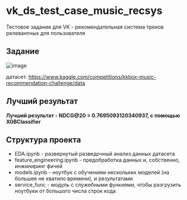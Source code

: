 # vk_ds_test_case_music_recsys
Тестовое задание для VK - рекомендательная система треков релевантных для пользователя

## Задание
![image](https://github.com/maximborodai/vk_ds_test_case_music_recsys/assets/96576515/cffe81e3-ae32-4ec7-9d53-fb9d95c8c8b9)

датасет: https://www.kaggle.com/competitions/kkbox-music-recommendation-challenge/data

## Лучший результат
**Лучший результат - NDCG@20 = 0.7695093120340937, с помощью XGBClassifier**

## Структура проекта

- EDA.ipynb - развернутый разведочный анализ данных датасета
- feature_engineering.ipynb - предобработка данных и, собственно, инжиниринг фичей
- models.ipynb - ноутбук с обучением нескольких моделей (на большее не хватило времени), и результатами
- service_func - модуль с служебными функиями, чтобы разгрузить ноутбуки от большого числа строк кода

